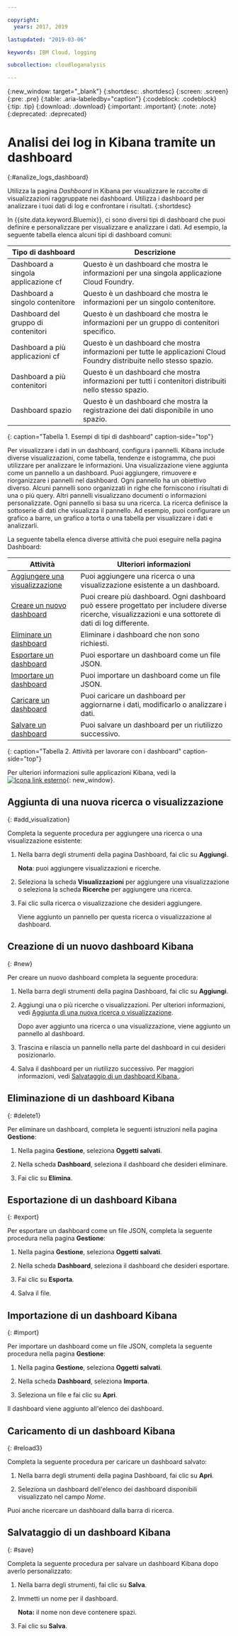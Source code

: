 ```yaml
---

copyright:
  years: 2017, 2019

lastupdated: "2019-03-06"

keywords: IBM Cloud, logging

subcollection: cloudloganalysis

---
```


{:new_window: target="_blank"}
{:shortdesc: .shortdesc}
{:screen: .screen}
{:pre: .pre}
{:table: .aria-labeledby="caption"}
{:codeblock: .codeblock}
{:tip: .tip}
{:download: .download}
{:important: .important}
{:note: .note}
{:deprecated: .deprecated}

# Analisi dei log in Kibana tramite un dashboard
{:#analize_logs_dashboard}

Utilizza la pagina *Dashboard* in Kibana per visualizzare le raccolte di visualizzazioni raggruppate nei dashboard. Utilizza i dashboard per analizzare i tuoi dati di log e confrontare i risultati.
{:shortdesc}

In {{site.data.keyword.Bluemix}}, ci sono diversi tipi di dashboard che puoi definire e personalizzare per visualizzare e analizzare i dati. Ad esempio, la seguente tabella elenca alcuni tipi di dashboard comuni:

| Tipo di dashboard | Descrizione |
|-------------------|-------------|
| Dashboard a singola applicazione cf | Questo è un dashboard che mostra le informazioni per una singola applicazione Cloud Foundry. |
| Dashboard a singolo contenitore  | Questo è un dashboard che mostra le informazioni per un singolo contenitore.  |
| Dashboard del gruppo di contenitori  | Questo è un dashboard che mostra le informazioni per un gruppo di contenitori specifico.  |
| Dashboard a più applicazioni cf | Questo è un dashboard che mostra informazioni per tutte le applicazioni Cloud Foundry distribuite nello stesso spazio.  | 
| Dashboard a più contenitori | Questo è un dashboard che mostra informazioni per tutti i contenitori distribuiti nello stesso spazio.  |
| Dashboard spazio | Questo è un dashboard che mostra la registrazione dei dati disponibile in uno spazio.  | 
{: caption="Tabella 1. Esempi di tipi di dashboard" caption-side="top"}

Per visualizzare i dati in un dashboard, configura i pannelli. Kibana include diverse visualizzazioni, come tabella, tendenze e istogramma, che puoi utilizzare per analizzare le informazioni. Una visualizzazione viene aggiunta come un pannello a un dashboard. Puoi aggiungere, rimuovere e riorganizzare i pannelli nel dashboard. Ogni pannello ha un obiettivo diverso. Alcuni pannelli sono organizzati in righe che forniscono i risultati di una o più query. Altri pannelli visualizzano documenti o informazioni personalizzate. Ogni pannello si basa su una ricerca. La ricerca definisce la sottoserie di dati che visualizza il pannello. Ad esempio, puoi configurare un grafico a barre, un grafico a torta o una tabella per visualizzare i dati e analizzarli.  

La seguente tabella elenca diverse attività che puoi eseguire nella pagina Dashboard:

| Attività | Ulteriori informazioni |
|------|------------------|
| [Aggiungere una visualizzazione](/docs/services/CloudLogAnalysis/kibana?topic=cloudloganalysis-analize_logs_dashboard#add_visualization) | Puoi aggiungere una ricerca o una visualizzazione esistente a un dashboard.|
| [Creare un nuovo dashboard](/docs/services/CloudLogAnalysis/kibana?topic=cloudloganalysis-analize_logs_dashboard#new) | Puoi creare più dashboard. Ogni dashboard può essere progettato per includere diverse ricerche, visualizzazioni e una sottorete di dati di log differente.  |
| [Eliminare un dashboard](/docs/services/CloudLogAnalysis/kibana?topic=cloudloganalysis-analize_logs_dashboard#delete) | Eliminare i dashboard che non sono richiesti. |
| [Esportare un dashboard](/docs/services/CloudLogAnalysis/kibana?topic=cloudloganalysis-analize_logs_dashboard#export) | Puoi esportare un dashboard come un file JSON. |
| [Importare un dashboard](/docs/services/CloudLogAnalysis/kibana?topic=cloudloganalysis-analize_logs_dashboard#import) | Puoi importare un dashboard come un file JSON. |
| [Caricare un dashboard](/docs/services/CloudLogAnalysis/kibana?topic=cloudloganalysis-analize_logs_dashboard#reload3) | Puoi caricare un dashboard per aggiornarne i dati, modificarlo o analizzare i dati. |
| [Salvare un dashboard](/docs/services/CloudLogAnalysis/kibana?topic=cloudloganalysis-analize_logs_dashboard#save) | Puoi salvare un dashboard per un riutilizzo successivo. |
{: caption="Tabella 2. Attività per lavorare con i dashboard" caption-side="top"}

Per ulteriori informazioni sulle applicazioni Kibana, vedi la [ ![Icona link esterno](../../../icons/launch-glyph.svg "Icona link esterno")](https://www.elastic.co/guide/en/kibana/5.1/index.html){: new_window}.


## Aggiunta di una nuova ricerca o visualizzazione
{: #add_visualization}

Completa la seguente procedura per aggiungere una ricerca o una visualizzazione esistente:

1. Nella barra degli strumenti della pagina Dashboard, fai clic su **Aggiungi**. 

    **Nota**: puoi aggiungere visualizzazioni e ricerche. 

2. Seleziona la scheda **Visualizzazioni** per aggiungere una visualizzazione o seleziona la scheda **Ricerche** per aggiungere una ricerca.

3. Fai clic sulla ricerca o visualizzazione che desideri aggiungere.

    Viene aggiunto un pannello per questa ricerca o visualizzazione al dashboard.

	
## Creazione di un nuovo dashboard Kibana
{: #new}

Per creare un nuovo dashboard completa la seguente procedura:

1. Nella barra degli strumenti della pagina Dashboard, fai clic su **Aggiungi**. 

2. Aggiungi una o più ricerche o visualizzazioni. Per ulteriori informazioni, vedi [Aggiunta di una nuova ricerca o visualizzazione](/docs/services/CloudLogAnalysis/kibana?topic=cloudloganalysis-analize_logs_dashboard#add_visualization).

    Dopo aver aggiunto una ricerca o una visualizzazione, viene aggiunto un pannello al dashboard.

3. Trascina e rilascia un pannello nella parte del dashboard in cui desideri posizionarlo.
 
4. Salva il dashboard per un riutilizzo successivo. Per maggiori informazioni, vedi [Salvataggio di un dashboard Kibana ](/docs/services/CloudLogAnalysis/kibana?topic=cloudloganalysis-analize_logs_dashboard#save).


## Eliminazione di un dashboard Kibana
{: #delete1}

Per eliminare un dashboard, completa le seguenti istruzioni nella pagina **Gestione**:

1. Nella pagina **Gestione**, seleziona **Oggetti salvati**.

2. Nella scheda **Dashboard**, seleziona il dashboard che desideri eliminare.

3. Fai clic su **Elimina**.

## Esportazione di un dashboard Kibana
{: #export}

Per esportare un dashboard come un file JSON, completa la seguente procedura nella pagina **Gestione**:

1. Nella pagina **Gestione**, seleziona **Oggetti salvati**.

2. Nella scheda **Dashboard**, seleziona il dashboard che desideri esportare.

3. Fai clic su **Esporta**.

4. Salva il file.

## Importazione di un dashboard Kibana
{: #import}

Per importare un dashboard come un file JSON, completa la seguente procedura nella pagina **Gestione**:

1. Nella pagina **Gestione**, seleziona **Oggetti salvati**.

2. Nella scheda **Dashboard**, seleziona **Importa**.

3. Seleziona un file e fai clic su **Apri**.

Il dashboard viene aggiunto all'elenco dei dashboard.

## Caricamento di un dashboard Kibana
{: #reload3}

Completa la seguente procedura per caricare un dashboard salvato:

1. Nella barra degli strumenti della pagina Dashboard, fai clic su **Apri**.

2. Seleziona un dashboard dell'elenco dei dashboard disponibili visualizzato nel campo *Nome*.

Puoi anche ricercare un dashboard dalla barra di ricerca.

## Salvataggio di un dashboard Kibana
{: #save}

Completa la seguente procedura per salvare un dashboard Kibana dopo averlo personalizzato:

1. Nella barra degli strumenti, fai clic su **Salva**.

2. Immetti un nome per il dashboard.

    **Nota:** il nome non deve contenere spazi.

3. Fai clic su **Salva**.




